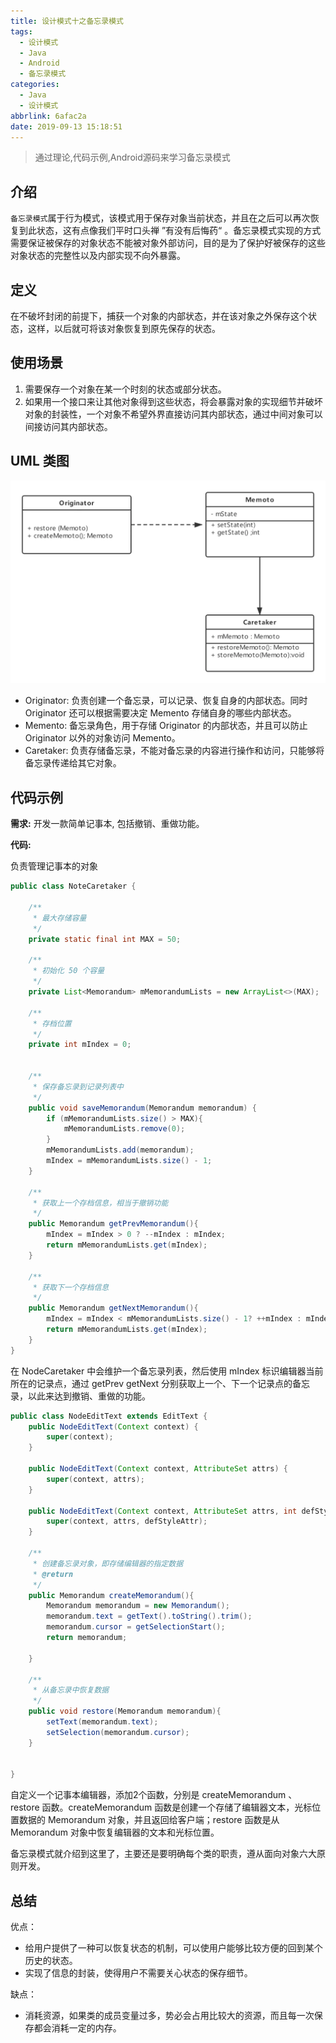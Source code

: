 ```yaml
---
title: 设计模式十之备忘录模式
tags:
  - 设计模式
  - Java
  - Android
  - 备忘录模式
categories:
  - Java
  - 设计模式
abbrlink: 6afac2a
date: 2019-09-13 15:18:51
---
```


> 通过理论,代码示例,Android源码来学习备忘录模式

## 介绍

`备忘录模式`属于行为模式，该模式用于保存对象当前状态，并且在之后可以再次恢复到此状态，这有点像我们平时口头禅 ”有没有后悔药“ 。备忘录模式实现的方式需要保证被保存的对象状态不能被对象外部访问，目的是为了保护好被保存的这些对象状态的完整性以及内部实现不向外暴露。

## 定义

在不破坏封闭的前提下，捕获一个对象的内部状态，并在该对象之外保存这个状态，这样，以后就可将该对象恢复到原先保存的状态。

## 使用场景

1. 需要保存一个对象在某一个时刻的状态或部分状态。
2. 如果用一个接口来让其他对象得到这些状态，将会暴露对象的实现细节并破坏对象的封装性，一个对象不希望外界直接访问其内部状态，通过中间对象可以间接访问其内部状态。

<!--more-->

## UML 类图

![](https://raw.githubusercontent.com/zhangmiaocc/blogImageResource/master/img/20190913151959.png)

- Originator: 负责创建一个备忘录，可以记录、恢复自身的内部状态。同时 Originator 还可以根据需要决定 Memento 存储自身的哪些内部状态。
- Memento: 备忘录角色，用于存储 Originator 的内部状态，并且可以防止 Originator 以外的对象访问 Memento。
- Caretaker: 负责存储备忘录，不能对备忘录的内容进行操作和访问，只能够将备忘录传递给其它对象。

## 代码示例

**需求:**  开发一款简单记事本, 包括撤销、重做功能。

**代码:**

负责管理记事本的对象

```java
public class NoteCaretaker {

    /**
     * 最大存储容量
     */
    private static final int MAX = 50;

    /**
     * 初始化 50 个容量
     */
    private List<Memorandum> mMemorandumLists = new ArrayList<>(MAX);

    /**
     * 存档位置
     */
    private int mIndex = 0;


    /**
     * 保存备忘录到记录列表中
     */
    public void saveMemorandum(Memorandum memorandum) {
        if (mMemorandumLists.size() > MAX){
            mMemorandumLists.remove(0);
        }
        mMemorandumLists.add(memorandum);
        mIndex = mMemorandumLists.size() - 1;
    }

    /**
     * 获取上一个存档信息，相当于撤销功能
     */
    public Memorandum getPrevMemorandum(){
        mIndex = mIndex > 0 ? --mIndex : mIndex;
        return mMemorandumLists.get(mIndex);
    }

    /**
     * 获取下一个存档信息
     */
    public Memorandum getNextMemorandum(){
        mIndex = mIndex < mMemorandumLists.size() - 1? ++mIndex : mIndex;
        return mMemorandumLists.get(mIndex);
    }
}

```

在 NodeCaretaker 中会维护一个备忘录列表，然后使用 mIndex 标识编辑器当前所在的记录点，通过 getPrev getNext 分别获取上一个、下一个记录点的备忘录，以此来达到撤销、重做的功能。

```java
public class NodeEditText extends EditText {
    public NodeEditText(Context context) {
        super(context);
    }

    public NodeEditText(Context context, AttributeSet attrs) {
        super(context, attrs);
    }

    public NodeEditText(Context context, AttributeSet attrs, int defStyleAttr) {
        super(context, attrs, defStyleAttr);
    }

    /**
     * 创建备忘录对象，即存储编辑器的指定数据
     * @return
     */
    public Memorandum createMemorandum(){
        Memorandum memorandum = new Memorandum();
        memorandum.text = getText().toString().trim();
        memorandum.cursor = getSelectionStart();
        return memorandum;

    }

    /**
     * 从备忘录中恢复数据
     */
    public void restore(Memorandum memorandum){
        setText(memorandum.text);
        setSelection(memorandum.cursor);
    }


}

```

自定义一个记事本编辑器，添加2个函数，分别是 createMemorandum 、restore 函数。createMemorandum 函数是创建一个存储了编辑器文本，光标位置数据的 Memorandum 对象，并且返回给客户端；restore 函数是从 Memorandum 对象中恢复编辑器的文本和光标位置。

备忘录模式就介绍到这里了，主要还是要明确每个类的职责，遵从面向对象六大原则开发。

## 总结

优点：

- 给用户提供了一种可以恢复状态的机制，可以使用户能够比较方便的回到某个历史的状态。
- 实现了信息的封装，使得用户不需要关心状态的保存细节。

缺点：

- 消耗资源，如果类的成员变量过多，势必会占用比较大的资源，而且每一次保存都会消耗一定的内存。

